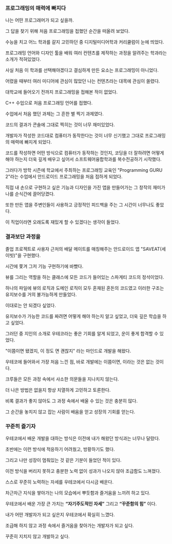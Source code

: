 ### 프로그래밍의 매력에 빠지다

나는 어떤 프로그래머가 되고 싶을까.

그 답을 찾기 위해 처음 프로그래밍을 접했던 순간을 떠올려 보았다.

수능을 치고 어느 학과를 갈지 고민하던 중 디지털미디어학과 커리큘럼이 눈에 띄었다.

프로그래밍 언어와 디자인 툴을 배워 여러 컨텐츠를 제작하는 과정을 알려주는 학과라는 소개가 적혀있었다.

사실 처음 이 학과를 선택해야겠다고 결심하게 만든 요소는 프로그래밍이 아니었다.

어렸을 때부터 여러 미디어에 관심이 많았던 나는 컨텐츠라는 대목에 관심이 쏠렸다.

대학교에 들어오기 전까지 프로그래밍을 접해본 적이 없었다.

C++ 수업으로 처음 프로그래밍 언어를 접했다.

수업에서 처음 했던 과제는 그 흔한 별 찍기 과제였다.

코드의 결과가 콘솔에 그대로 찍히는 것이 너무 재미있었다.

개발자가 작성한 코드대로 컴퓨터가 동작한다는 것이 너무 신기했고 그대로 프로그래밍의 매력에 빠지게 되었다.

코드를 작성하면 어떤 방식으로 컴퓨터가 동작하는 것인지, 코딩을 더 잘하려면 어떻게 해야 하는지 더욱 깊게 배우고 싶어서 소프트웨어융합학과를 복수전공하기 시작했다.

그러다가 방학 시즌에 학교에서 주최하는 프로그래밍 교육인 "Programming GURU 2"라는 수업에서 안드로이드 프로그래밍을 처음 접하게 되었다.

직접 내 손으로 구현하고 싶은 기능과 디자인을 가진 앱을 만들어가는 그 창작의 재미가 나를 순식간에 끌어당겼다.

또한 만든 앱을 주변인들이 사용하고 긍정적인 피드백을 주는 그 시간이 너무나도 좋았다.

이 직업이라면 오래도록 재밌게 할 수 있겠다는 생각이 들었다.

### 결과보단 과정을

졸업 프로젝트로 사용자 근처의 배달 메이트를 매칭해주는 안드로이드 앱 "SAVEAT(세이빗)"을 구현했다.

시간에 쫓겨 그저 기능 구현하기에 바빴다.

뷰를 그리는 역할을 하는 클래스에 모든 코드가 들어있는 스파게티 코드의 정석이었다.

하나의 파일에 뷰의 로직과 도메인 로직이 모두 혼재된 혼돈의 코드였고 이러한 구조는 유지보수를 거의 불가능하게 만들었다. 

이대로는 안 되겠다 싶었다.

유지보수가 가능한 코드를 짜려면 어떻게 해야 하는지 알고 싶었고, 더욱 깊은 학습을 하고 싶었다.

그러던 중 지인의 소개로 우테코라는 좋은 기회를 알게 되었고, 운이 좋게 합격할 수 있었다.

"이쯤이면 됐겠지, 이 정도 면 괜찮지" 라는 마인드로 개발을 해왔다.

우테코에 들어와서 가장 처음 느낀 점, 바로 개발에는 이쯤이면, 이라는 것은 없는 것이다.

크루들은 모든 과정 속에서 사소한 의문들을 지나치지 않는다.

더 나은 방법은 없을지 항상 치열하게 고민하고 토론한다.

비록 결과가 좋지 않아도 그 과정 속에서 배울 수 있는 것은 충분히 많다.

그 순간을 놓치지 않고 잡는 사람이 배움을 얻고 성장의 기회를 얻는다.

### **꾸준히 즐기자**

우테코에서 배운 개발을 대하는 방식은 이전에 내가 해왔던 방식과는 너무나 달랐다.

초반에는 이런 방식에 적응하기 어려웠고, 방황하기도 했다.

그리고 나만 성장이 멈춰있는 것 같은 기분이 들었던 적이 있다.

이전 방식을 버리지 못하고 충분한 노력 없이 성과가 나오지 않아 조급함도 느껴졌다.

스스로 꾸준히 노력하는 자세를 우테코에서 다시금 배운다.

차근차근 지식을 쌓아가는 나의 모습에서 뿌듯함과 즐거움을 느끼려 하고 있다.

우테코에서 배운 가장 큰 가치는 **“자기주도적인 자세”** 그리고 **“꾸준함의 힘”** 이다.

내가 어떤 개발자가 되고 싶은지 우테코에서 확실히 느꼈다.

조급해 하지 않고 과정 속에서 즐거움을 찾아가는 개발자가 되고 싶다.

꾸준히 지치지 않고 개발하고 싶다.